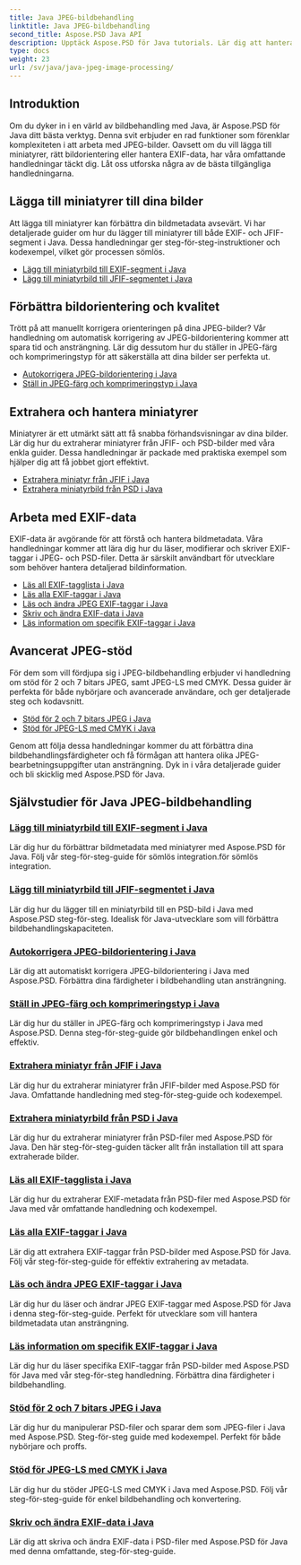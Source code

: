 ```yaml
---
title: Java JPEG-bildbehandling
linktitle: Java JPEG-bildbehandling
second_title: Aspose.PSD Java API
description: Upptäck Aspose.PSD för Java tutorials. Lär dig att hantera EXIF, JFIF, JPEG-bearbetning och mer med steg-för-steg-guider och kodexempel.
type: docs
weight: 23
url: /sv/java/java-jpeg-image-processing/
---
```


## Introduktion

Om du dyker in i en värld av bildbehandling med Java, är Aspose.PSD för Java ditt bästa verktyg. Denna svit erbjuder en rad funktioner som förenklar komplexiteten i att arbeta med JPEG-bilder. Oavsett om du vill lägga till miniatyrer, rätt bildorientering eller hantera EXIF-data, har våra omfattande handledningar täckt dig. Låt oss utforska några av de bästa tillgängliga handledningarna.

## Lägga till miniatyrer till dina bilder

Att lägga till miniatyrer kan förbättra din bildmetadata avsevärt. Vi har detaljerade guider om hur du lägger till miniatyrer till både EXIF- och JFIF-segment i Java. Dessa handledningar ger steg-för-steg-instruktioner och kodexempel, vilket gör processen sömlös.

- [Lägg till miniatyrbild till EXIF-segment i Java](./add-thumbnail-to-exif-segment-java/)
- [Lägg till miniatyrbild till JFIF-segmentet i Java](./add-thumbnail-to-jfif-segment-java/)

## Förbättra bildorientering och kvalitet

Trött på att manuellt korrigera orienteringen på dina JPEG-bilder? Vår handledning om automatisk korrigering av JPEG-bildorientering kommer att spara tid och ansträngning. Lär dig dessutom hur du ställer in JPEG-färg och komprimeringstyp för att säkerställa att dina bilder ser perfekta ut.

- [Autokorrigera JPEG-bildorientering i Java](./auto-correct-jpeg-image-orientation-java/)
- [Ställ in JPEG-färg och komprimeringstyp i Java](./set-jpeg-color-compression-type-java/)

## Extrahera och hantera miniatyrer

Miniatyrer är ett utmärkt sätt att få snabba förhandsvisningar av dina bilder. Lär dig hur du extraherar miniatyrer från JFIF- och PSD-bilder med våra enkla guider. Dessa handledningar är packade med praktiska exempel som hjälper dig att få jobbet gjort effektivt.

- [Extrahera miniatyr från JFIF i Java](./extract-thumbnail-from-jfif-java/)
- [Extrahera miniatyrbild från PSD i Java](./extract-thumbnail-from-psd-java/)

## Arbeta med EXIF-data

EXIF-data är avgörande för att förstå och hantera bildmetadata. Våra handledningar kommer att lära dig hur du läser, modifierar och skriver EXIF-taggar i JPEG- och PSD-filer. Detta är särskilt användbart för utvecklare som behöver hantera detaljerad bildinformation.

- [Läs all EXIF-tagglista i Java](./read-all-exif-tag-list-java/)
- [Läs alla EXIF-taggar i Java](./read-all-exif-tags-java/)
- [Läs och ändra JPEG EXIF-taggar i Java](./read-modify-jpeg-exif-tags-java/)
- [Skriv och ändra EXIF-data i Java](./write-modify-exif-data-java/)
- [Läs information om specifik EXIF-taggar i Java](./read-specific-exif-tags-info-java/)

## Avancerat JPEG-stöd

För dem som vill fördjupa sig i JPEG-bildbehandling erbjuder vi handledning om stöd för 2 och 7 bitars JPEG, samt JPEG-LS med CMYK. Dessa guider är perfekta för både nybörjare och avancerade användare, och ger detaljerade steg och kodavsnitt.

- [Stöd för 2 och 7 bitars JPEG i Java](./support-2-7-bits-jpeg-java/)
- [Stöd för JPEG-LS med CMYK i Java](./support-jpeg-ls-cmyk-java/)

Genom att följa dessa handledningar kommer du att förbättra dina bildbehandlingsfärdigheter och få förmågan att hantera olika JPEG-bearbetningsuppgifter utan ansträngning. Dyk in i våra detaljerade guider och bli skicklig med Aspose.PSD för Java.
## Självstudier för Java JPEG-bildbehandling
### [Lägg till miniatyrbild till EXIF-segment i Java](./add-thumbnail-to-exif-segment-java/)
Lär dig hur du förbättrar bildmetadata med miniatyrer med Aspose.PSD för Java. Följ vår steg-för-steg-guide för sömlös integration.för sömlös integration.
### [Lägg till miniatyrbild till JFIF-segmentet i Java](./add-thumbnail-to-jfif-segment-java/)
Lär dig hur du lägger till en miniatyrbild till en PSD-bild i Java med Aspose.PSD steg-för-steg. Idealisk för Java-utvecklare som vill förbättra bildbehandlingskapaciteten.
### [Autokorrigera JPEG-bildorientering i Java](./auto-correct-jpeg-image-orientation-java/)
Lär dig att automatiskt korrigera JPEG-bildorientering i Java med Aspose.PSD. Förbättra dina färdigheter i bildbehandling utan ansträngning.
### [Ställ in JPEG-färg och komprimeringstyp i Java](./set-jpeg-color-compression-type-java/)
Lär dig hur du ställer in JPEG-färg och komprimeringstyp i Java med Aspose.PSD. Denna steg-för-steg-guide gör bildbehandlingen enkel och effektiv.
### [Extrahera miniatyr från JFIF i Java](./extract-thumbnail-from-jfif-java/)
Lär dig hur du extraherar miniatyrer från JFIF-bilder med Aspose.PSD för Java. Omfattande handledning med steg-för-steg-guide och kodexempel.
### [Extrahera miniatyrbild från PSD i Java](./extract-thumbnail-from-psd-java/)
Lär dig hur du extraherar miniatyrer från PSD-filer med Aspose.PSD för Java. Den här steg-för-steg-guiden täcker allt från installation till att spara extraherade bilder.
### [Läs all EXIF-tagglista i Java](./read-all-exif-tag-list-java/)
Lär dig hur du extraherar EXIF-metadata från PSD-filer med Aspose.PSD för Java med vår omfattande handledning och kodexempel.
### [Läs alla EXIF-taggar i Java](./read-all-exif-tags-java/)
Lär dig att extrahera EXIF-taggar från PSD-bilder med Aspose.PSD för Java. Följ vår steg-för-steg-guide för effektiv extrahering av metadata.
### [Läs och ändra JPEG EXIF-taggar i Java](./read-modify-jpeg-exif-tags-java/)
Lär dig hur du läser och ändrar JPEG EXIF-taggar med Aspose.PSD för Java i denna steg-för-steg-guide. Perfekt för utvecklare som vill hantera bildmetadata utan ansträngning.
### [Läs information om specifik EXIF-taggar i Java](./read-specific-exif-tags-info-java/)
Lär dig hur du läser specifika EXIF-taggar från PSD-bilder med Aspose.PSD för Java med vår steg-för-steg handledning. Förbättra dina färdigheter i bildbehandling.
### [Stöd för 2 och 7 bitars JPEG i Java](./support-2-7-bits-jpeg-java/)
Lär dig hur du manipulerar PSD-filer och sparar dem som JPEG-filer i Java med Aspose.PSD. Steg-för-steg guide med kodexempel. Perfekt för både nybörjare och proffs.
### [Stöd för JPEG-LS med CMYK i Java](./support-jpeg-ls-cmyk-java/)
Lär dig hur du stöder JPEG-LS med CMYK i Java med Aspose.PSD. Följ vår steg-för-steg-guide för enkel bildbehandling och konvertering.
### [Skriv och ändra EXIF-data i Java](./write-modify-exif-data-java/)
Lär dig att skriva och ändra EXIF-data i PSD-filer med Aspose.PSD för Java med denna omfattande, steg-för-steg-guide.